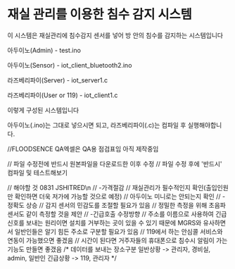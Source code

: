 # 재실 관리를 이용한 침수 감지 시스템
이 시스템은 재실관리에 침수감지 센서를 넣어 방 안의 침수를 감지하는 시스템입니다


아두이노(Admin) - test.ino

아두이노(Sensor) - iot_client_bluetooth2.ino

라즈베리파이(Server) - iot_server1.c

라즈베리파이(User or 119) - iot_client1.c


이렇게 구성된 시스템입니다

아두이노(.ino)는 그대로 넣으시면 되고, 
라즈베리파이(.c)는 컴파일 후 실행해야합니다.

//FLOODSENCE QA엑셀은 QA용 점검표임 아직 제작중임



// 파일 수정전에 반드시 원본파일을 다운로드한 이후 수정
// 파일 수정 후에 '반드시' 컴파일 및 테스트해보기

// 해야할 것 0831 JSHITRED\n
//  -가격절감
//     재실관리가 필수적인지 확인(출입인원만 확인하면 더욱 저가에 가능할 것으로 예정)
//      아두이노 미니로는 안되는지 확인
//   -정확도 상승
//     감지 센서의 민감도를 조절할 필요가 있음
//     정밀한 측정을 위해 초음파 센서도 같이 측정할 것을 제안
//   -긴급호출 수정방향
//     주소를 이름으로 사용하여 긴급신호를 보내는 원리이면 설치를 거부하는 곳이 있을 수 있기 때문에 MGRS와 유사하면서 일반인들은 알기 힘든 주소로 구분할 필요가 있음
//     119에서 하는 안심콜 서비스와 연동이 가능했으면 좋겠음
//     시간이 된다면 거주자들의 휴대폰으로 침수시 알림이 가는 기능도 만들면 좋갰음
/*     데이터를 보내는 장소구분
          일반상황 -> 관리자, 경비실, admin, 일반인
          긴급상황 -> 119, 관리자
*/
